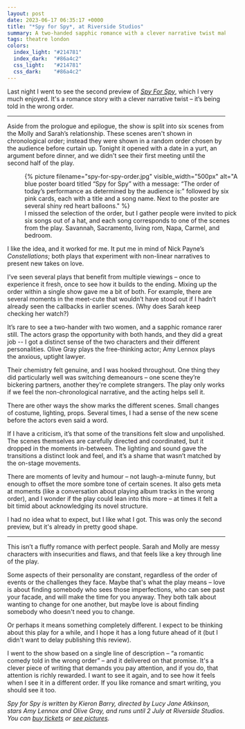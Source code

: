 ```yaml
---
layout: post
date: 2023-06-17 06:35:17 +0000
title: "*Spy for Spy*, at Riverside Studios"
summary: A two-handed sapphic romance with a clever narrative twist makes for a compelling and thoughtful new play.
tags: theatre london
colors:
  index_light: "#214781"
  index_dark:  "#86a4c2"
  css_light:   "#214781"
  css_dark:    "#86a4c2"
---
```


Last night I went to see the second preview of [*Spy For Spy*][sfs], which I very much enjoyed.
It's a romance story with a clever narrative twist – it’s being told in the wrong order.

---

Aside from the prologue and epilogue, the show is split into six scenes from the Molly and Sarah’s relationship.
These scenes aren't shown in chronological order; instead they were shown in a random order chosen by the audience before curtain up.
Tonight it opened with a date in a yurt, an argument before dinner, and we didn't see their first meeting until the second half of the play.

<figure style="width: 500px;">
  {%
    picture
    filename="spy-for-spy-order.jpg"
    visible_width="500px"
    alt="A blue poster board titled “Spy for Spy” with a message: “The order of today’s performance as determined by the audience is:” followed by six pink cards, each with a title and a song name. Next to the poster are several shiny red heart balloons."
  %}
  <figcaption>
    I missed the selection of the order, but I gather people were invited to pick six songs out of a hat, and each song corresponds to one of the scenes from the play.
    Savannah, Sacramento, living rom, Napa, Carmel, and bedroom.
  </figcaption>
</figure>

I like the idea, and it worked for me. It put me in mind of Nick Payne’s *Constellations*; both plays that experiment with non-linear narratives to present new takes on love.

I’ve seen several plays that benefit from multiple viewings – once to experience it fresh, once to see how it builds to the ending.
Mixing up the order within a single show gave me a bit of both.
For example, there are several moments in the meet-cute that wouldn’t have stood out if I hadn’t already seen the callbacks in earlier scenes.
(Why does Sarah keep checking her watch?)

It’s rare to see a two-hander with two women, and a sapphic romance rarer still.
The actors grasp the opportunity with both hands, and they did a great job -- I got a distinct sense of the two characters and their different personalities.
Olive Gray plays the free-thinking actor; Amy Lennox plays the anxious, uptight lawyer.

Their chemistry felt genuine, and I was hooked throughout.
One thing they did particularly well was switching demeanours – one scene they’re bickering partners, another they're complete strangers.
The play only works if we feel the non-chronological narrative, and the acting helps sell it.

There are other ways the show marks the different scenes. Small changes of costume, lighting, props. Several times, I had a sense of the new scene before the actors even said a word.

If I have a criticism, it’s that some of the transitions felt slow and unpolished.
The scenes themselves are carefully directed and coordinated, but it dropped in the moments in-between.
The lighting and sound gave the transitions a distinct look and feel, and it’s a shame that wasn’t matched by the on-stage movements.

There are moments of levity and humour – not laugh-a-minute funny, but enough to offset the more sombre tone of certain scenes.
It also gets meta at moments (like a conversation about playing album tracks in the wrong order), and I wonder if the play could lean into this more – at times it felt a bit timid about acknowledging its novel structure.

I had no idea what to expect, but I like what I got.
This was only the second preview, but it's already in pretty good shape.

---

This isn’t a fluffy romance with perfect people.
Sarah and Molly are messy characters with insecurities and flaws, and that feels like a key through line of the play.

Some aspects of their personality are constant, regardless of the order of events or the challenges they face.
Maybe that's what the play means – love is about finding somebody who sees those imperfections, who can see past your facade, and will make the time for you anyway.
They both talk about wanting to change for one another, but maybe love is about finding somebody who doesn't need you to change.

Or perhaps it means something completely different.
I expect to be thinking about this play for a while, and I hope it has a long future ahead of it (but I didn't want to delay publishing this review).

I went to the show based on a single line of description – “a romantic comedy told in the wrong order” – and it delivered on that promise. 
It's a clever piece of writing that demands you pay attention, and if you do, that attention is richly rewarded.
I want to see it again, and to see how it feels when I see it in a different order.
If you like romance and smart writing, you should see it too.

*Spy for Spy is written by Kieron Barry, directed by Lucy Jane Atkinson, stars Amy Lennox and Olive Gray, and runs until 2 July at Riverside Studios. You can [buy tickets](https://riversidestudios.co.uk/see-and-do/spy-for-spy-57989/) or [see pictures](https://www.instagram.com/p/CtglwSjIjJk/).*

[sfs]: https://riversidestudios.co.uk/see-and-do/spy-for-spy-57989/